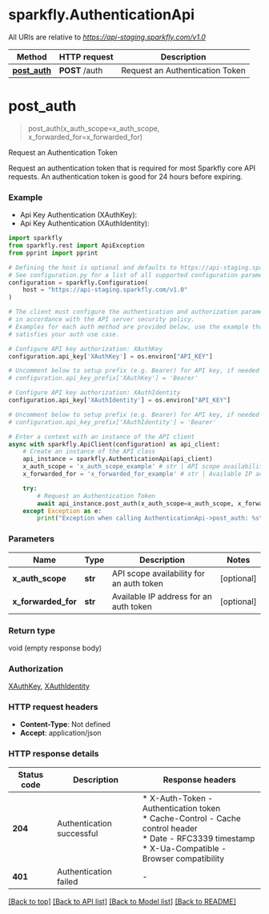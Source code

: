 # sparkfly.AuthenticationApi

All URIs are relative to *https://api-staging.sparkfly.com/v1.0*

Method | HTTP request | Description
------------- | ------------- | -------------
[**post_auth**](AuthenticationApi.md#post_auth) | **POST** /auth | Request an Authentication Token


# **post_auth**
> post_auth(x_auth_scope=x_auth_scope, x_forwarded_for=x_forwarded_for)

Request an Authentication Token

Request an authentication token that is required for most Sparkfly core API requests. An authentication token is good for 24 hours before expiring.

### Example

* Api Key Authentication (XAuthKey):
* Api Key Authentication (XAuthIdentity):

```python
import sparkfly
from sparkfly.rest import ApiException
from pprint import pprint

# Defining the host is optional and defaults to https://api-staging.sparkfly.com/v1.0
# See configuration.py for a list of all supported configuration parameters.
configuration = sparkfly.Configuration(
    host = "https://api-staging.sparkfly.com/v1.0"
)

# The client must configure the authentication and authorization parameters
# in accordance with the API server security policy.
# Examples for each auth method are provided below, use the example that
# satisfies your auth use case.

# Configure API key authorization: XAuthKey
configuration.api_key['XAuthKey'] = os.environ["API_KEY"]

# Uncomment below to setup prefix (e.g. Bearer) for API key, if needed
# configuration.api_key_prefix['XAuthKey'] = 'Bearer'

# Configure API key authorization: XAuthIdentity
configuration.api_key['XAuthIdentity'] = os.environ["API_KEY"]

# Uncomment below to setup prefix (e.g. Bearer) for API key, if needed
# configuration.api_key_prefix['XAuthIdentity'] = 'Bearer'

# Enter a context with an instance of the API client
async with sparkfly.ApiClient(configuration) as api_client:
    # Create an instance of the API class
    api_instance = sparkfly.AuthenticationApi(api_client)
    x_auth_scope = 'x_auth_scope_example' # str | API scope availability for an auth token (optional)
    x_forwarded_for = 'x_forwarded_for_example' # str | Available IP address for an auth token (optional)

    try:
        # Request an Authentication Token
        await api_instance.post_auth(x_auth_scope=x_auth_scope, x_forwarded_for=x_forwarded_for)
    except Exception as e:
        print("Exception when calling AuthenticationApi->post_auth: %s\n" % e)
```



### Parameters


Name | Type | Description  | Notes
------------- | ------------- | ------------- | -------------
 **x_auth_scope** | **str**| API scope availability for an auth token | [optional] 
 **x_forwarded_for** | **str**| Available IP address for an auth token | [optional] 

### Return type

void (empty response body)

### Authorization

[XAuthKey](../README.md#XAuthKey), [XAuthIdentity](../README.md#XAuthIdentity)

### HTTP request headers

 - **Content-Type**: Not defined
 - **Accept**: application/json

### HTTP response details

| Status code | Description | Response headers |
|-------------|-------------|------------------|
**204** | Authentication successful |  * X-Auth-Token - Authentication token <br>  * Cache-Control - Cache control header <br>  * Date - RFC3339 timestamp <br>  * X-Ua-Compatible - Browser compatibility <br>  |
**401** | Authentication failed |  -  |

[[Back to top]](#) [[Back to API list]](../README.md#documentation-for-api-endpoints) [[Back to Model list]](../README.md#documentation-for-models) [[Back to README]](../README.md)

